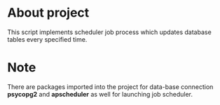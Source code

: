 # About project
This script implements scheduler job process which updates database tables every specified time.
# Note
There are packages imported into the project for data-base connection **psycopg2** and **apscheduler** as well for launching job scheduler. 

